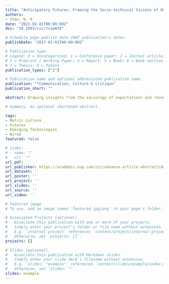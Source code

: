 ```yaml
---
title: "Anticipatory Futures: Framing the Socio-technical Visions of Online Ratings and Reviews in Wired"
authors:
- Chan, N. K.
date: "2021-02-01T00:00:00Z"
doi: "10.1093/ccc/tcaa034"

# Schedule page publish date (NOT publication's date).
publishDate: "2017-01-01T00:00:00Z"

# Publication type.
# Legend: 0 = Uncategorized; 1 = Conference paper; 2 = Journal article;
# 3 = Preprint / Working Paper; 4 = Report; 5 = Book; 6 = Book section;
# 7 = Thesis; 8 = Patent
publication_types: ["2"]

# Publication name and optional abbreviated publication name.
publication: "*Communication, Culture & Critique"
publication_short: ""

abstract: Drawing insights from the sociology of expectations and recent studies on future visions in communication studies, this article traces and analyzes how Wired—a technology news provider and socio-technical vanguard whose vision is to uncover technological innovations—anticipated socio-technical visions of online ratings and reviews over two decades (1998–2018). The qualitative textual analysis of Wired’s coverage revealed two socio-technical visions, namely, promissory futures and problematic futures. The former embraced neoliberal discourses of consumer empowerment and accountability, whereas the latter entailed a pessimistic evaluation of the manipulation of online ratings and the potential of adopting online ratings beyond e-commerce platforms. The visions represented in Wired largely followed the logic of “technological solutionism.” This study affords opportunities for thinking about the role of popular media discourses and temporalities in shaping imagined futures of emerging technologies.

# Summary. An optional shortened abstract.

tags:
- Metric Culture
- Futures
- Emerging Technologies
- Wired
featured: false

# links:
# - name: ""
#   url: ""
url_pdf: 
url_publisher: https://academic.oup.com/ccc/advance-article-abstract/doi/10.1093/ccc/tcaa034/6104024
url_dataset: ''
url_poster: ''
url_project: ''
url_slides: ''
url_source: ''
url_video: ''

# Featured image
# To use, add an image named `featured.jpg/png` to your page's folder. 

# Associated Projects (optional).
#   Associate this publication with one or more of your projects.
#   Simply enter your project's folder or file name without extension.
#   E.g. `internal-project` references `content/project/internal-project/index.md`.
#   Otherwise, set `projects: []`.
projects: []

# Slides (optional).
#   Associate this publication with Markdown slides.
#   Simply enter your slide deck's filename without extension.
#   E.g. `slides: "example"` references `content/slides/example/index.md`.
#   Otherwise, set `slides: ""`.
slides: example
---
```


